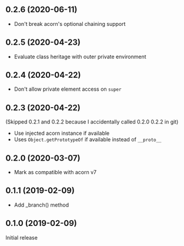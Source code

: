 ## 0.2.6 (2020-06-11)

* Don't break acorn's optional chaining support

## 0.2.5 (2020-04-23)

* Evaluate class heritage with outer private environment

## 0.2.4 (2020-04-22)

* Don't allow private element access on `super`

## 0.2.3 (2020-04-22)

(Skipped 0.2.1 and 0.2.2 because I accidentally called 0.2.0 0.2.2 in git)

* Use injected acorn instance if available
* Uses `Object.getPrototypeOf` if available instead of `__proto__`

## 0.2.0 (2020-03-07)

* Mark as compatible with acorn v7

## 0.1.1 (2019-02-09)

* Add \_branch() method

## 0.1.0 (2019-02-09)

Initial release
